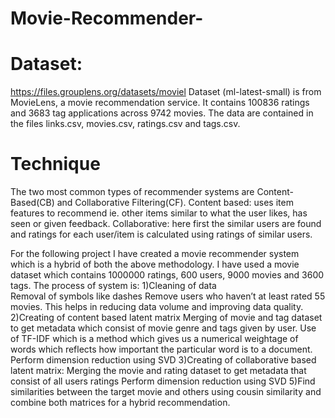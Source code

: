 # Movie-Recommender-


# Dataset: 
https://files.grouplens.org/datasets/moviel
Dataset (ml-latest-small) is from MovieLens, a movie recommendation service. It contains 100836 ratings and 3683 tag applications across 9742 movies. The data are contained in the files links.csv, movies.csv, ratings.csv and tags.csv.

# Technique 
The two most common types of recommender systems are Content-Based(CB) and Collaborative Filtering(CF).
Content based: uses item features to recommend ie. other items similar to what the user likes, has seen or given feedback.
Collaborative: here first the similar users are found and ratings for each user/item is calculated using ratings of similar users. 

For the following project I have created a movie recommender system which is a hybrid of both the above methodology. I have used a movie dataset which contains 1000000 ratings, 600 users, 9000 movies and 3600 tags. The process of system is:
  1)Cleaning of data  
      Removal of symbols like dashes 
      Remove users who haven’t at least rated 55 movies. This helps in  reducing data volume and improving data quality.
  2)Creating of content based latent matrix
      Merging of movie and tag dataset to get metadata which consist of movie genre and tags given by user.
      Use of TF-IDF which is a method which gives us a numerical weightage of words which reflects how important the particular word is to a document.
      Perform dimension reduction using SVD
  3)Creating of collaborative based latent matrix:
      Merging the movie and rating dataset to get metadata that consist of all users ratings
      Perform dimension reduction using SVD
  5)Find similarities between the target movie and others using cousin similarity and combine both matrices for a hybrid recommendation. 
